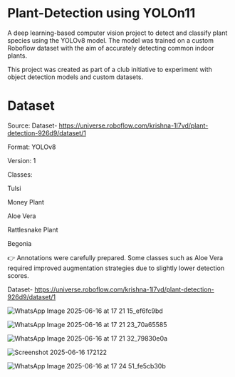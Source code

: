 # Plant-Detection using YOLOn11
A deep learning-based computer vision project to detect and classify plant species using the YOLOv8 model. The model was trained on a custom Roboflow dataset with the aim of accurately detecting common indoor plants.

This project was created as part of a club initiative to experiment with object detection models and custom datasets.
# Dataset
Source: Dataset- https://universe.roboflow.com/krishna-1l7vd/plant-detection-926d9/dataset/1

Format: YOLOv8

Version: 1

Classes:

Tulsi

Money Plant

Aloe Vera

Rattlesnake Plant

Begonia

👉 Annotations were carefully prepared. Some classes such as Aloe Vera required improved augmentation strategies due to slightly lower detection scores.



Dataset- https://universe.roboflow.com/krishna-1l7vd/plant-detection-926d9/dataset/1

![WhatsApp Image 2025-06-16 at 17 21 15_ef6fc9bd](https://github.com/user-attachments/assets/fc8d2176-cc77-43bb-be93-72302c3bef35)

![WhatsApp Image 2025-06-16 at 17 21 23_70a65585](https://github.com/user-attachments/assets/115b9db3-a48e-43ab-b101-89b1d4c2624e)

![WhatsApp Image 2025-06-16 at 17 21 32_79830e0a](https://github.com/user-attachments/assets/eca57857-46a4-426d-9d20-75e99cc1107c)

![Screenshot 2025-06-16 172122](https://github.com/user-attachments/assets/a2fa0ca2-dfc6-46e0-8006-dca1e40b8266)

![WhatsApp Image 2025-06-16 at 17 24 51_fe5cb30b](https://github.com/user-attachments/assets/6553b79c-192e-412e-abf6-42c9b1b9052d)
